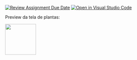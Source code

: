 [![Review Assignment Due Date](https://classroom.github.com/assets/deadline-readme-button-22041afd0340ce965d47ae6ef1cefeee28c7c493a6346c4f15d667ab976d596c.svg)](https://classroom.github.com/a/Li403BXs)
[![Open in Visual Studio Code](https://classroom.github.com/assets/open-in-vscode-2e0aaae1b6195c2367325f4f02e2d04e9abb55f0b24a779b69b11b9e10269abc.svg)](https://classroom.github.com/online_ide?assignment_repo_id=16146889&assignment_repo_type=AssignmentRepo)


Preview da tela de plantas:

<img src="https://github.com/user-attachments/assets/92b8f0f3-e98d-403f-94d6-17f8f6bf3a69" width="100" height="100">

